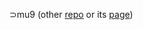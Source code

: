 ⊃mu9 (other [repo](../../../../../../../../braydeme-n12-2j4.6a54.2ksvg10/tree/main/⊃mu9) or its [page](../../../../../../braydeme-n12-2j4.6a54.2ksvg10/⊃mu9))
